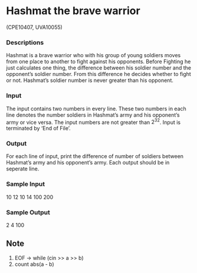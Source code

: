# Hashmat the brave warrior	

(CPE10407, UVA10055)

### Descriptions
Hashmat is a brave warrior who with his group of young soldiers moves from one place to another to fight against his opponents. Before Fighting he just calculates one thing, the difference between his soldier number and the opponent’s soldier number. From this difference he decides whether to fight or not. Hashmat’s soldier number is never greater than his opponent.

### Input
The input contains two numbers in every line. These two numbers in each line denotes the number soldiers in Hashmat’s army and his opponent’s army or vice versa. The input numbers are not greater than $2^{32}$. Input is terminated by ‘End of File’.
### Output
For each line of input, print the difference of number of soldiers between Hashmat’s army and his opponent’s army. Each output should be in seperate line.
### Sample Input
10 12
10 14
100 200
### Sample Output
2
4 
100

## Note

1. EOF -> while (cin >> a >> b)
2. count abs(a - b)
